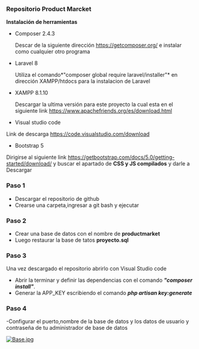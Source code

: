 ### Repositorio Product Marcket 

**Instalación de herramientas**

* Composer 2.4.3

  Descar de la siguiente dirección https://getcomposer.org/ e instalar como cualquier otro programa
* Laravel 8 

  Utiliza el comando*"composer global require laravel/installer"*  en    dirección XAMPP/htdocs para la instalacion de Laravel 
* XAMPP 8.1.10

  Descargar la ultima versión para este proyecto la cual esta en el siguiente link https://www.apachefriends.org/es/download.html
* Visual studio code

 Link de descarga https://code.visualstudio.com/download
* Bootstrap  5 

 Dirigirse al siguiente link   https://getbootstrap.com/docs/5.0/getting-started/download/   y buscar el apartado de **CSS y JS compilados** y darle a Descargar 

 ### Paso 1 
- Descargar el repositorio de github 
- Crearse una carpeta,ingresar a git bash y ejecutar 
### Paso 2
- Crear una base de datos con el nombre de **productmarket**
- Luego restaurar la base de tatos **proyecto.sql**
### Paso 3
Una vez descargado el repositorio abrirlo con Visual Studio code 
- Abrir la terminar y definir las dependencias con el comando ***"composer install"***.
- Generar la APP_KEY escribiendo el comando ***php artisan key:generate***
### Paso 4
-Configurar el puerto,nombre de la base de datos y los datos de usuario y    contraseña de tu administrador de base de datos 

[![Base.jpg](https://i.postimg.cc/ydTxkXGs/Base.jpg)](https://postimg.cc/Fd7N6cmB)


